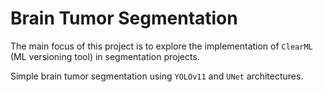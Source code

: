 # Brain Tumor Segmentation
The main focus of this project is to explore the implementation of `ClearML` (ML versioning tool) in segmentation projects.

Simple brain tumor segmentation using `YOLOv11` and `UNet` architectures.
